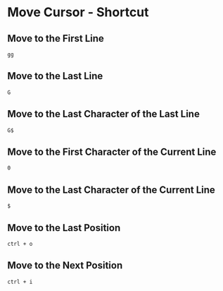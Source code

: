 # Move Cursor - Shortcut

## Move to the First Line

```vim
gg
```

## Move to the Last Line

```vim
G
```

## Move to the Last Character of the Last Line

```vim
G$
```

## Move to the First Character of the Current Line

```vim
0
```

## Move to the Last Character of the Current Line

```vim
$
```

## Move to the Last Position

```text
ctrl + o
```

## Move to the Next Position

```text
ctrl + i
```
